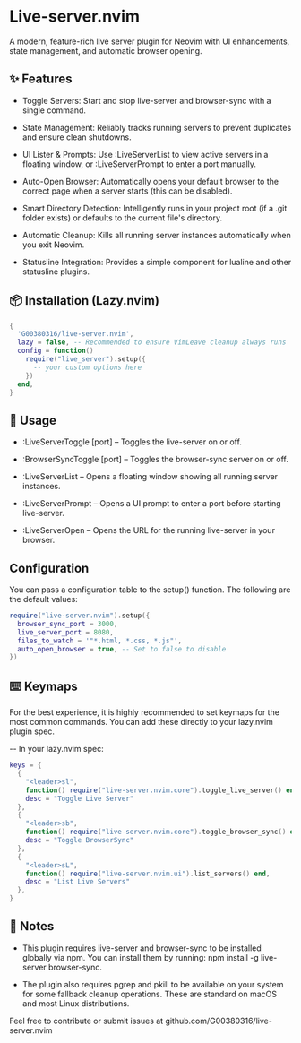# Live-server.nvim

A modern, feature-rich live server plugin for Neovim with UI enhancements, state management, and automatic browser opening.
##  ✨ Features

* Toggle Servers: Start and stop live-server and browser-sync with a single command.

* State Management: Reliably tracks running servers to prevent duplicates and ensure clean shutdowns.

* UI Lister & Prompts: Use :LiveServerList to view active servers in a floating window, or :LiveServerPrompt to enter a port manually.

* Auto-Open Browser: Automatically opens your default browser to the correct page when a server starts (this can be disabled).

* Smart Directory Detection: Intelligently runs in your project root (if a .git folder exists) or defaults to the current file's directory.

* Automatic Cleanup: Kills all running server instances automatically when you exit Neovim.

* Statusline Integration: Provides a simple component for lualine and other statusline plugins.

##  📦 Installation (Lazy.nvim)
```lua
{
  'G00380316/live-server.nvim',
  lazy = false, -- Recommended to ensure VimLeave cleanup always runs
  config = function()
    require("live_server").setup({
      -- your custom options here
    })
  end,
}
```
##  🚀 Usage

* :LiveServerToggle [port] – Toggles the live-server on or off.

* :BrowserSyncToggle [port] – Toggles the browser-sync server on or off.

* :LiveServerList – Opens a floating window showing all running server instances.

* :LiveServerPrompt – Opens a UI prompt to enter a port before starting live-server.

* :LiveServerOpen – Opens the URL for the running live-server in your browser.

##  Configuration

You can pass a configuration table to the setup() function. The following are the default values:
``` lua
require("live-server.nvim").setup({
  browser_sync_port = 3000,
  live_server_port = 8080,
  files_to_watch = '"*.html, *.css, *.js"',
  auto_open_browser = true, -- Set to false to disable
})
```

##  ⌨️ Keymaps

For the best experience, it is highly recommended to set keymaps for the most common commands. You can add these directly to your lazy.nvim plugin spec.

-- In your lazy.nvim spec:
```lua
keys = {
  {
    "<leader>sl",
    function() require("live-server.nvim.core").toggle_live_server() end,
    desc = "Toggle Live Server"
  },
  {
    "<leader>sb",
    function() require("live-server.nvim.core").toggle_browser_sync() end,
    desc = "Toggle BrowserSync"
  },
  {
    "<leader>sL",
    function() require("live-server.nvim.ui").list_servers() end,
    desc = "List Live Servers"
  },
}
```

##  📌 Notes

* This plugin requires live-server and browser-sync to be installed globally via npm. You can install them by running: npm install -g live-server browser-sync.

* The plugin also requires pgrep and pkill to be available on your system for some fallback cleanup operations. These are standard on macOS and most Linux distributions.

Feel free to contribute or submit issues at github.com/G00380316/live-server.nvim
